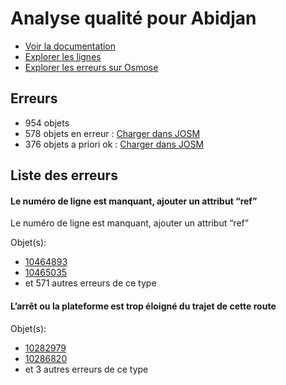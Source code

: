# Analyse qualité pour Abidjan
- [Voir la documentation](https://wiki.openstreetmap.org/wiki/FR:WikiProject_C%C3%B4te_d'Ivoire/Transport_Abidjan)
- [Explorer les lignes](https://jungle-bus.github.io/unroll/?project=Abidjan)
- [Explorer les erreurs sur Osmose](http://osmose.openstreetmap.fr/fr/errors/?country=ivory_coast&item=9014,1260,2140)


## Erreurs
- 954 objets
- 578 objets en erreur : [Charger dans JOSM](http://localhost:8111/load_object?relation_members=true&objects=r10464893,r10465035,r10179435,r10184139,r10184730,r10184964,r10185142,r10185406,r10460517,r10461307,r11600997,r11604247,r10179006,r10185169,r10185403,r10402404,r10402518,r10402749,r10403055,r10404238,r10406387,r10406547,r10406621,r10406865,r10407729,r10407850,r10409494,r10409714,r10410754,r10411047,r10430127,r10430627,r10442364,r10459360,r10459458,r10460657,r10460968,r10461146,r10461959,r10474495,r10474747,r10476005,r10476178,r10476298,r10480217,r10480360,r10480446,r10480461,r10480573,r10521453,r11535716,r10406129,r10403061,r11592212,r11619877,r11619939,r11620000,r11620022,r11620051,r11620886,r11620905,r10651885,r10651976,r10653426,r10653562,r10653808,r11573879,r11592326,r11592497,r11592766,r11592897,r11592959,r11593183,r11596845,r11597012,r11597137,r11597169,r11597201,r11597456,r11600234,r11600299,r11600482,r10413253,r11592064,r11597021,r10408669,r10408694,r10408727,r10412424,r10412781,r10413050,r10413162,r10413686,r10416510,r10416736,r10430197,r10430593,r10431102,r10628612,r10628718,r10628857,r10653984,r10669276,r11529699,r11531745,r11531813,r11531971,r11532200,r11532307,r11532430,r11532537,r11539651,r11539787,r11543111,r11543163,r11543219,r11543567,r11543885,r11581772,r11581822,r11581878,r11591910,r11592007,r11592121,r10672696,r10676982,r10677072,r10677135,r10677516,r10677691,r11527162,r11527427,r11529097,r11529225,r11529405,r11538371,r11538539,r11538775,r11539470,r11539584,r10647547,r10647596,r10647737,r10670070,r10670151,r10408771,r10408836,r11544387,r11544470,r11548462,r11555785,r11555928,r11569330,r11569444,r11572895,r11578622,r11580511,r11580548,r11581068,r11581116,r11581529,r11581693,r11581798,r11581842,r11583609,r11583655,r11583703,r11583900,r11588596,r11588862,r11588965,r11589210,r11592385,r11592419,r11592466,r11592571,r11592774,r11592840,r11596432,r11596455,r11596584,r11596698,r11596735,r11596752,r11596793,r11596832,r11596868,r11596890,r11619625,r11619658,r11619704,r10178669,r10178996,r10179433,r10179434,r10183939,r10184124,r10184409,r10184729,r10184954,r10184962,r10184963,r10185122,r10185123,r10185168,r10185402,r10185404,r10185405,r10186002,r10282979,r10286820,r10289988,r10291017,r10300547,r10402402,r10402403,r10402516,r10402517,r10402747,r10402748,r10403053,r10403054,r10403059,r10403060,r10404236,r10404237,r10406127,r10406128,r10406385,r10406386,r10406545,r10406546,r10406619,r10406620,r10406863,r10406864,r10407727,r10407728,r10407848,r10407849,r10408667,r10408668,r10408692,r10408693,r10408725,r10408726,r10408769,r10408770,r10408834,r10408835,r10409492,r10409493,r10409712,r10409713,r10410752,r10410753,r10411046,r10412113,r10412422,r10412423,r10412779,r10412780,r10413048,r10413049,r10413160,r10413161,r10413251,r10413252,r10413684,r10413685,r10416468,r10416469,r10416508,r10416509,r10416734,r10416735,r10430125,r10430126,r10430195,r10430196,r10430591,r10430592,r10430625,r10430626,r10431100,r10431101,r10442362,r10442363,r10459358,r10459359,r10459456,r10459457,r10460515,r10460516,r10460655,r10460656,r10460966,r10460967,r10461305,r10461306,r10461957,r10461958,r10465033,r10465034,r10474250,r10474251,r10474493,r10474494,r10474745,r10474746,r10476003,r10476004,r10476176,r10476177,r10476296,r10476297,r10480215,r10480216,r10480358,r10480359,r10480444,r10480445,r10480459,r10480460,r10480571,r10480572,r10521451,r10521452,r10628610,r10628611,r10628716,r10628717,r10628855,r10628856,r10647545,r10647546,r10647594,r10647595,r10647735,r10647736,r10651883,r10651884,r10651974,r10651975,r10653424,r10653425,r10653560,r10653561,r10653806,r10653807,r10653982,r10653983,r10669274,r10669275,r10670068,r10670069,r10670149,r10670150,r10672694,r10672695,r10676980,r10676981,r10677070,r10677071,r10677133,r10677134,r10677514,r10677515,r10677689,r10677690,r11527160,r11527161,r11527425,r11527426,r11529095,r11529096,r11529223,r11529224,r11529403,r11529404,r11529697,r11529698,r11531743,r11531744,r11531811,r11531812,r11531969,r11531970,r11532198,r11532199,r11532305,r11532306,r11532428,r11532429,r11532535,r11532536,r11535714,r11535715,r11538369,r11538370,r11538537,r11538538,r11538774,r11539468,r11539469,r11539582,r11539583,r11539649,r11539650,r11539785,r11539786,r11543109,r11543110,r11543161,r11543162,r11543217,r11543218,r11543565,r11543566,r11543883,r11543884,r11544385,r11544386,r11544468,r11544469,r11548460,r11548461,r11555783,r11555784,r11555926,r11555927,r11569013,r11569328,r11569329,r11569442,r11569443,r11572893,r11572894,r11573878,r11578620,r11578621,r11580509,r11580510,r11580546,r11580547,r11581066,r11581067,r11581114,r11581115,r11581527,r11581528,r11581691,r11581692,r11581770,r11581771,r11581796,r11581797,r11581820,r11581821,r11581840,r11581841,r11581876,r11581877,r11583590,r11583591,r11583652,r11583653,r11583701,r11583702,r11583898,r11583899,r11588594,r11588595,r11588860,r11588861,r11588963,r11588964,r11589208,r11589209,r11591908,r11591909,r11592005,r11592006,r11592062,r11592063,r11592119,r11592120,r11592210,r11592211,r11592324,r11592325,r11592383,r11592384,r11592417,r11592418,r11592464,r11592465,r11592495,r11592496,r11592569,r11592570,r11592764,r11592765,r11592772,r11592773,r11592838,r11592839,r11592895,r11592896,r11592957,r11592958,r11593181,r11593182,r11596430,r11596431,r11596453,r11596454,r11596582,r11596583,r11596696,r11596697,r11596733,r11596734,r11596750,r11596751,r11596791,r11596792,r11596830,r11596831,r11596843,r11596844,r11596866,r11596867,r11596888,r11596889,r11597010,r11597011,r11597019,r11597020,r11597122,r11597136,r11597167,r11597168,r11597199,r11597200,r11597454,r11597455,r11600232,r11600233,r11600297,r11600298,r11600480,r11600481,r11600819,r11600995,r11600996,r11604245,r11604246,r11619623,r11619624,r11619656,r11619657,r11619702,r11619703,r11619875,r11619876,r11619937,r11619938,r11619998,r11619999,r11620020,r11620021,r11620049,r11620050,r11620884,r11620885,r11620903,r11620904)
- 376 objets a priori ok : [Charger dans JOSM](http://localhost:8111/load_object?relation_members=true&objects=r10246667,r10246746,r10247975,r10211655,r10235280,r10271257,r10286458,r10286236,r10279858,r10233569,r10408939,r10237485,r10216288,r10290876,r10290233,r10289989,r10213167,r10395065,r10395178,r10395136,r10192143,r10248235,r10187611,r10228020,r5985016,r10201145,r10241119,r10231465,r10232988,r10240686,r10270789,r10190159,r9589447,r10228047,r10301060,r10265827,r10230294,r10192153,r10261637,r10225666,r10257679,r10241609,r10234049,r10266646,r10212293,r10235433,r10301478,r10212448,r10266864,r10267036,r10270241,r10270989,r10241430,r10241191,r10173635,r10199868,r10213431,r10265924,r10206969,r10220180,r10220245,r10187867,r10256311,r10212284,r10301548,r10191924,r10271088,r10256167,r10246874,r10246195,r10206110,r10228332,r10216195,r10228894,r10215677,r10247373,r10190354,r10241995,r10247522,r10228286,r10241381,r10289376,r10260743,r10238035,r10228640,r10229775,r10211372,r10200077,r10291303,r10261222,r10211824,r10087961,r10220807,r10206986,r10300549,r10289749,r10240809,r10281561,r10282981,r10283602,r10283796,r10228996,r10215413,r10286821,r10280602,r10228832,r10434093,r10285983,r10286387,r10361922,r10286586,r10397199,r10397090,r10189319,r10215245,r10391644,r10394941,r5985015,r5986717,r8774949,r8778704,r9589445,r9589446,r10087879,r10173633,r10173634,r10186314,r10187868,r10188094,r10188362,r10188868,r10189025,r10189317,r10189318,r10190158,r10190187,r10190353,r10191847,r10191923,r10191926,r10192050,r10192152,r10192285,r10192310,r10199196,r10199867,r10199984,r10200076,r10201097,r10201144,r10206109,r10206280,r10206587,r10206679,r10206968,r10206984,r10206985,r10211370,r10211371,r10211654,r10211802,r10211822,r10211823,r10212059,r10212283,r10212291,r10212292,r10212447,r10213165,r10213166,r10213300,r10213429,r10213430,r10213485,r10215243,r10215244,r10215412,r10215599,r10215675,r10215676,r10216194,r10216287,r10216365,r10216414,r10217853,r10217854,r10220178,r10220179,r10220244,r10220282,r10220806,r10225401,r10225665,r10228019,r10228045,r10228046,r10228185,r10228284,r10228285,r10228331,r10228619,r10228638,r10228639,r10228830,r10228831,r10228893,r10228982,r10228994,r10228995,r10229085,r10229117,r10229774,r10230044,r10230293,r10230474,r10231464,r10231839,r10232987,r10233567,r10233568,r10233895,r10234048,r10234830,r10235070,r10235071,r10235278,r10235279,r10235432,r10235486,r10235487,r10235565,r10237484,r10238033,r10238034,r10240674,r10240675,r10240685,r10240807,r10240808,r10240913,r10240914,r10241038,r10241117,r10241118,r10241190,r10241220,r10241379,r10241380,r10241429,r10241587,r10241607,r10241608,r10241994,r10242016,r10246091,r10246092,r10246194,r10246442,r10246443,r10246666,r10246745,r10246873,r10247372,r10247520,r10247521,r10247974,r10248233,r10248234,r10256124,r10256166,r10256269,r10256310,r10256955,r10257084,r10257356,r10257678,r10257967,r10260742,r10260867,r10261220,r10261221,r10261631,r10261632,r10261636,r10261866,r10261980,r10262496,r10265825,r10265826,r10265922,r10265923,r10266010,r10266156,r10266644,r10266645,r10266862,r10266863,r10267034,r10267035,r10267754,r10270239,r10270240,r10270787,r10270788,r10270988,r10271086,r10271087,r10271255,r10271256,r10279856,r10279857,r10280600,r10280601,r10281559,r10281560,r10282980,r10283600,r10283601,r10283794,r10283795,r10285981,r10285982,r10286234,r10286235,r10286386,r10286456,r10286457,r10286494,r10286585,r10286811,r10286819,r10289374,r10289375,r10289747,r10289748,r10289987,r10290231,r10290232,r10290875,r10290940,r10291226,r10291227,r10291301,r10291302,r10300150,r10300548,r10300807,r10301058,r10301059,r10301477,r10301546,r10301547,r10361921,r10362134,r10362403,r10366136,r10391642,r10391643,r10394939,r10394940,r10395063,r10395064,r10395134,r10395135,r10395176,r10395177,r10397088,r10397089,r10397197,r10397198,r10398565,r10408844,r10416163,r10434091,r10434092,r10465083)

## Liste des erreurs

#### Le numéro de ligne est manquant, ajouter un attribut “ref”

Le numéro de ligne est manquant, ajouter un attribut “ref”

Objet(s):

- [10464893](http://localhost:8111/load_object?relation_members=true&objects=r10464893)
- [10465035](http://localhost:8111/load_object?relation_members=true&objects=r10465035)
- et 571 autres erreurs de ce type

    

#### L’arrêt ou la plateforme est trop éloigné du trajet de cette route



Objet(s):

- [10282979](http://localhost:8111/load_object?relation_members=true&objects=r10282979)
- [10286820](http://localhost:8111/load_object?relation_members=true&objects=r10286820)
- et 3 autres erreurs de ce type

    
